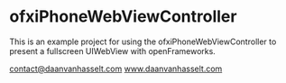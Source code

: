 ofxiPhoneWebViewController
==========================

This is an example project for using the ofxiPhoneWebViewController to present a fullscreen UIWebView with openFrameworks.

contact@daanvanhasselt.com
www.daanvanhasselt.com
